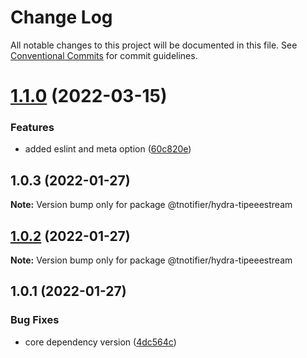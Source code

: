 # Change Log

All notable changes to this project will be documented in this file.
See [Conventional Commits](https://conventionalcommits.org) for commit guidelines.

# [1.1.0](https://github.com/tnotifier/hydra/compare/@tnotifier/hydra-tipeeestream@1.0.3...@tnotifier/hydra-tipeeestream@1.1.0) (2022-03-15)


### Features

* added eslint and meta option ([60c820e](https://github.com/tnotifier/hydra/commit/60c820e6c53250cdf3d35925a269e2142e2e89cf))





## 1.0.3 (2022-01-27)

**Note:** Version bump only for package @tnotifier/hydra-tipeeestream





## [1.0.2](https://github.com/tnotifier/hydra/compare/@tnotifier/hydra-tipeeestream@1.0.1...@tnotifier/hydra-tipeeestream@1.0.2) (2022-01-27)

**Note:** Version bump only for package @tnotifier/hydra-tipeeestream





## 1.0.1 (2022-01-27)


### Bug Fixes

* core dependency version ([4dc564c](https://github.com/tnotifier/hydra/commit/4dc564cbff42c3780f0b32d1867a7dce97b27a28))
